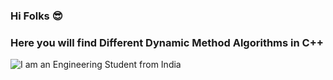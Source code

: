 ### Hi Folks 😎
### Here you will find Different Dynamic Method Algorithms in C++

![I am an Engineering Student from India](https://chrishyland.github.io/assets/dp_post/dp-meme.jpg)

